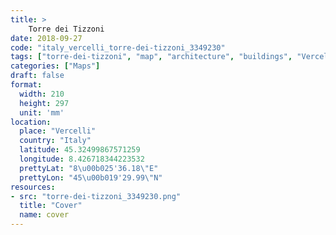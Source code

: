 ```yaml
---
title: > 
    Torre dei Tizzoni
date: 2018-09-27
code: "italy_vercelli_torre-dei-tizzoni_3349230"
tags: ["torre-dei-tizzoni", "map", "architecture", "buildings", "Vercelli", "Italy"]
categories: ["Maps"]
draft: false
format:
  width: 210
  height: 297
  unit: 'mm'
location:
  place: "Vercelli"
  country: "Italy"
  latitude: 45.32499867571259
  longitude: 8.426718344223532
  prettyLat: "8\u00b025'36.18\"E"
  prettyLon: "45\u00b019'29.99\"N"
resources:
- src: "torre-dei-tizzoni_3349230.png"
  title: "Cover"
  name: cover
---
```


